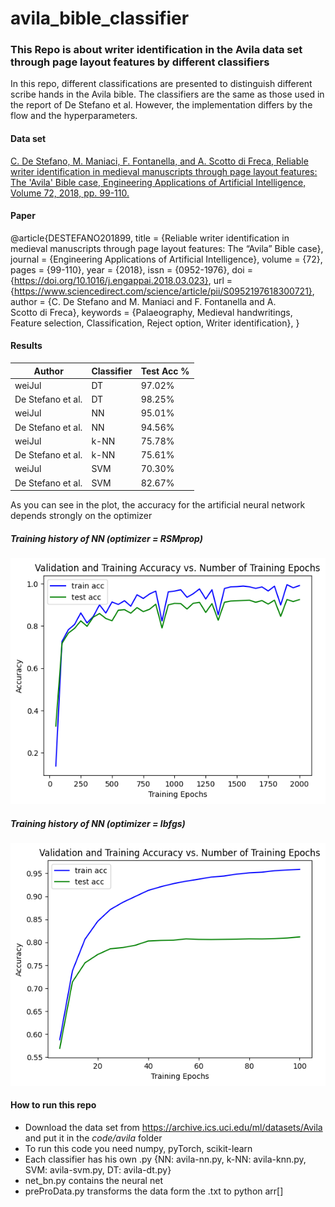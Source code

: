 # avila_bible_classifier
### This Repo is about writer identification in the Avila data set through page layout features by different classifiers

In this repo, different classifications are presented to distinguish different scribe hands in the Avila bible.
The classifiers are the same as those used in the report of De Stefano et al. However, the implementation differs by the flow and the hyperparameters.

#### Data set
[C. De Stefano, M. Maniaci, F. Fontanella, and A. Scotto di Freca, Reliable writer identification in medieval manuscripts through page layout features: The 'Avila' Bible case, Engineering Applications of Artificial Intelligence, Volume 72, 2018, pp. 99-110.](https://archive.ics.uci.edu/ml/datasets/Avila)

#### Paper

@article{DESTEFANO201899,
title = {Reliable writer identification in medieval manuscripts through page layout features: The “Avila” Bible case},
journal = {Engineering Applications of Artificial Intelligence},
volume = {72},
pages = {99-110},
year = {2018},
issn = {0952-1976},
doi = {https://doi.org/10.1016/j.engappai.2018.03.023},
url = {https://www.sciencedirect.com/science/article/pii/S0952197618300721},
author = {C. De Stefano and M. Maniaci and F. Fontanella and A. Scotto di Freca},
keywords = {Palaeography, Medieval handwritings, Feature selection, Classification, Reject option, Writer identification},
}

#### Results

Author | Classifier | Test Acc %
-------- | -------- | --------
weiJul   | DT   | 97.02%
De Stefano et al.   | DT  | 98.25%
weiJul   | NN   | 95.01%
De Stefano et al.   | NN  | 94.56%
weiJul   | k-NN   | 75.78%
De Stefano et al.   | k-NN  | 75.61%
weiJul   | SVM   | 70.30%
De Stefano et al.   | SVM  | 82.67%

As you can see in the plot, the accuracy for the artificial neural network depends strongly on the optimizer

##### Training history of NN (optimizer = RSMprop)
![](img/plot-NN-RMS.png)

##### Training history of NN (optimizer = lbfgs)
![](img/plot-NN-lbfgs.png)


#### How to run this repo
* Download the data set from https://archive.ics.uci.edu/ml/datasets/Avila and put it in the *code/avila* folder
* To run this code you need numpy, pyTorch, scikit-learn
* Each classifier has his own .py {NN: avila-nn.py, k-NN: avila-knn.py, SVM: avila-svm.py, DT: avila-dt.py}
* net_bn.py contains the neural net
* preProData.py transforms the data form the .txt to python arr[]


